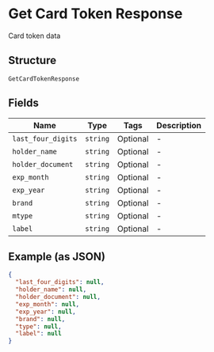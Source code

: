 
# Get Card Token Response

Card token data

## Structure

`GetCardTokenResponse`

## Fields

| Name | Type | Tags | Description |
|  --- | --- | --- | --- |
| `last_four_digits` | `string` | Optional | - |
| `holder_name` | `string` | Optional | - |
| `holder_document` | `string` | Optional | - |
| `exp_month` | `string` | Optional | - |
| `exp_year` | `string` | Optional | - |
| `brand` | `string` | Optional | - |
| `mtype` | `string` | Optional | - |
| `label` | `string` | Optional | - |

## Example (as JSON)

```json
{
  "last_four_digits": null,
  "holder_name": null,
  "holder_document": null,
  "exp_month": null,
  "exp_year": null,
  "brand": null,
  "type": null,
  "label": null
}
```

